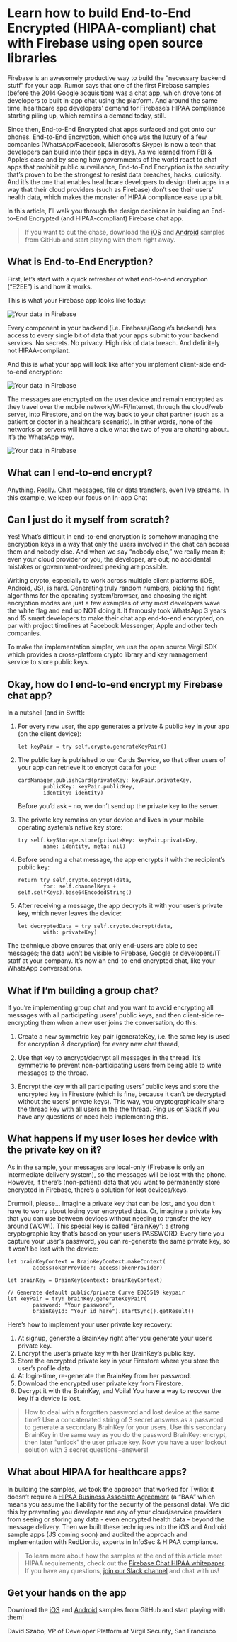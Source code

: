 # Learn how to build End-to-End Encrypted (HIPAA-compliant) chat with Firebase using open source libraries

Firebase is an awesomely productive way to build the “necessary backend stuff” for your app. Rumor says that one of the first Firebase samples (before the 2014 Google acquisition) was a chat app, which drove tons of developers to built in-app chat using the platform. And around the same time, healthcare app developers’ demand for Firebase’s HIPAA compliance starting piling up, which remains a demand today, still.

Since then, End-to-End Encrypted chat apps surfaced and got onto our phones. End-to-End Encryption, which once was the luxury of a few companies (WhatsApp/Facebook, Microsoft’s Skype) is now a tech that developers can build into their apps in days. As we learned from FBI & Apple’s case and by seeing how governments of the world react to chat apps that prohibit public surveillance, End-to-End Encryption is the security that’s proven to be the strongest to resist data breaches, hacks, curiosity. And it’s the one that enables healthcare developers to design their apps in a way that their cloud providers (such as Firebase) don’t see their users’ health data, which makes the monster of HIPAA compliance ease up a bit.

In this article, I’ll walk you through the design decisions in building an End-to-End Encrypted (and HIPAA-compliant) Firebase chat app.

> If you want to cut the chase, download the [iOS](https://github.com/VirgilSecurity/demo-firebase-ios) and [Android](https://github.com/VirgilSecurity/demo-firebase-ios) samples from GitHub and start playing with them right away.

## What is End-to-End Encryption?

First, let’s start with a quick refresher of what end-to-end encryption (“E2EE”) is and how it works.

This is what your Firebase app looks like today:

![Your data in Firebase](Firebase_security.png)

Every component in your backend (i.e. Firebase/Google’s backend) has access to every single bit of data that your apps submit to your backend services. No secrets. No privacy. High risk of data breach. And definitely not HIPAA-compliant.

And this is what your app will look like after you implement client-side end-to-end encryption:

![Your data in Firebase](FirebaseE2EE.png)

The messages are encrypted on the user device and remain encrypted as they travel over the mobile network/Wi-Fi/Internet, through the cloud/web server, into Firestore, and on the way back to your chat partner (such as a patient or doctor in a healthcare scenario). In other words, none of the networks or servers will have a clue what the two of you are chatting about. It’s the WhatsApp way.

![Your data in Firebase](Firebase_Firestore.png)

## What can I end-to-end encrypt?

Anything. Really. Chat messages, file or data transfers, even live streams. In this example, we keep our focus on In-app Chat

## Can I just do it myself from scratch?

Yes! What’s difficult in end-to-end encryption is somehow managing the encryption keys in a way that only the users involved in the chat can access them and nobody else. And when we say “nobody else,” we really mean it; even your cloud provider or you, the developer, are out; no accidental mistakes or government-ordered peeking are possible.

Writing crypto, especially to work across multiple client platforms (iOS, Android, JS), is hard. Generating truly random numbers, picking the right algorithms for the operating system/browser, and choosing the right encryption modes are just a few examples of why most developers wave the white flag and end up NOT doing it. It famously took WhatsApp 3 years and 15 smart developers to make their chat app end-to-end encrypted, on par with project timelines at Facebook Messenger, Apple and other tech companies.

To make the implementation simpler, we use the open source Virgil SDK which provides a cross-platform crypto library and key management service to store public keys.

## Okay, how do I end-to-end encrypt my Firebase chat app?

In a nutshell (and in Swift):
 
1. For every new user, the app generates a private & public key in your app (on the client device):

    ```
    let keyPair = try self.crypto.generateKeyPair()
    ```

2. The public key is published to our Cards Service, so that other users of your app can retrieve it to encrypt data for you:

    ```
    cardManager.publishCard(privateKey: keyPair.privateKey,
            publicKey: keyPair.publicKey,
            identity: identity) 
    ```

	Before you’d ask – no, we don’t send up the private key to the server.

3. The private key remains on your device and lives in your mobile operating system’s native key store:

    ```
	try self.keyStorage.store(privateKey: keyPair.privateKey, 
            name: identity, meta: nil)
    ```
    
4. Before sending a chat message, the app encrypts it with the recipient’s public key:

	```
	return try self.crypto.encrypt(data, 
            for: self.channelKeys + self.selfKeys).base64EncodedString()
    ```
    
5. After receiving a message, the app decrypts it with your user’s private key, which never leaves the device:

    ```
	let decryptedData = try self.crypto.decrypt(data, 
            with: privateKey)
    ```
    
The technique above ensures that only end-users are able to see messages; the data won’t be visible to Firebase, Google or developers/IT staff at your company. It’s now an end-to-end encrypted chat, like your WhatsApp conversations.

## What if I’m building a group chat?

If you’re implementing group chat and you want to avoid encrypting all messages with all participating users’ public keys, and then client-side re-encrypting them when a new user joins the conversation, do this:

1. Create a new symmetric key pair (generateKey, i.e. the same key is used for encryption & decryption) for every new chat thread,

2. Use that key to encrypt/decrypt all messages in the thread. It’s symmetric to prevent non-participating users from being able to write messages to the thread.

3. Encrypt the key with all participating users’ public keys and store the encrypted key in Firestore (which is fine, because it can’t be decrypted without the users’ private keys). This way, you cryptographically share the thread key with all users in the the thread. [Ping us on Slack](https://join.slack.com/t/virgilsecurity/shared_invite/enQtMjg4MDE4ODM3ODA4LTc2OWQwOTQ3YjNhNTQ0ZjJiZDc2NjkzYjYxNTI0YzhmNTY2ZDliMGJjYWQ5YmZiOGU5ZWEzNmJiMWZhYWVmYTM) if you have any questions or need help implementing this.

## What happens if my user loses her device with the private key on it?

As in the sample, your messages are local-only (Firebase is only an intermediate delivery system), so the messages will be lost with the phone. However, if there’s (non-patient) data that you want to permanently store encrypted in Firebase, there’s a solution for lost devices/keys.

Drumroll, please… Imagine a private key that can be lost, and you don't have to worry about losing your encrypted data. Or, imagine a private key that you can use between devices without needing to transfer the key around (WOW!). This special key is called “BrainKey”: a strong cryptographic key that’s based on your user’s PASSWORD. Every time you capture your user’s password, you can re-generate the same private key, so it won’t be lost with the device:

```
let brainKeyContext = BrainKeyContext.makeContext(
        accessTokenProvider: accessTokenProvider)

let brainKey = BrainKey(context: brainKeyContext)

// Generate default public/private Curve ED25519 keypair
let keyPair = try! brainKey.generateKeyPair(
        password: "Your password", 
        brainKeyId: "Your id here").startSync().getResult()
```

Here’s how to implement your user private key recovery:

1. At signup, generate a BrainKey right after you generate your user’s private key.
2. Encrypt the user’s private key with her BrainKey’s public key.
3. Store the encrypted private key in your Firestore where you store the user’s profile data.
4. At login-time, re-generate the BrainKey from her password.
5. Download the encrypted user private key from Firestore.
6. Decrypt it with the BrainKey, and Voila! You have a way to recover the key if a device is lost.
 
> How to deal with a forgotten password and lost device at the same time? Use a concatenated string of 3 secret answers as a password to generate a secondary BrainKey for your users. Use this secondary BrainKey in the same way as you do the password BrainKey: encrypt, then later “unlock” the user private key. Now you have a user lockout solution with 3 secret questions+answers!

## What about HIPAA for healthcare apps?

In building the samples, we took the approach that worked for Twilio: it doesn’t require a [HIPAA Business Associate Agreement](https://www.hhs.gov/hipaa/for-professionals/covered-entities/sample-business-associate-agreement-provisions/index.html) (a “BAA” which means you assume the liability for the security of the personal data). We did this by preventing you developer and any of your cloud/service providers from seeing or storing any data - even encrypted health data - beyond the message delivery. Then we built these techniques into the iOS and Android sample apps (JS coming soon) and audited the approach and implementation with RedLion.io, experts in InfoSec & HIPAA compliance.

> To learn more about how the samples at the end of this article meet HIPAA requirements, check out the [Firebase Chat HIPAA whitepaper](https://virgilsecurity.com/wp-content/uploads/2018/07/Firebase-HIPAA-Chat-Whitepaper-Virgil-Security.pdf). If you have any questions, [join our Slack channel](https://join.slack.com/t/virgilsecurity/shared_invite/enQtMjg4MDE4ODM3ODA4LTc2OWQwOTQ3YjNhNTQ0ZjJiZDc2NjkzYjYxNTI0YzhmNTY2ZDliMGJjYWQ5YmZiOGU5ZWEzNmJiMWZhYWVmYTM) and chat with us!

## Get your hands on the app

Download the [iOS](https://github.com/VirgilSecurity/demo-firebase-ios) and [Android](https://github.com/VirgilSecurity/demo-firebase-ios) samples from GitHub and start playing with them!

David Szabo, VP of Developer Platform at Virgil Security, San Francisco
